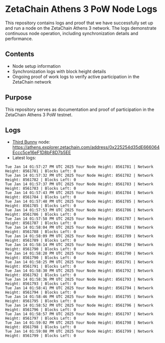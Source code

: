 # ZetaChain Athens 3 PoW Node Logs
This repository contains logs and proof that we have successfully set up and run a node on the ZetaChain Athens 3 network. The logs demonstrate continuous node operation, including synchronization details and performance.

## Contents
- Node setup information
- Synchronization logs with block height details
- Ongoing proof of work logs to verify active participation in the ZetaChain network

## Purpose
This repository serves as documentation and proof of participation in the ZetaChain Athens 3 PoW testnet.

## Logs

- [Third Bunny](https://thirdbunny.xyz/) node: https://athens.explorer.zetachain.com/address/0x225254d35dE666064Eccc5ce16eF1D8bF8D7b5EE
- Latest logs:
```
Tue Jan 14 01:57:27 PM UTC 2025 Your Node Height: 8561781 | Network Height: 8561781 | Blocks Left: 0
Tue Jan 14 01:57:32 PM UTC 2025 Your Node Height: 8561782 | Network Height: 8561782 | Blocks Left: 0
Tue Jan 14 01:57:37 PM UTC 2025 Your Node Height: 8561783 | Network Height: 8561783 | Blocks Left: 0
Tue Jan 14 01:57:43 PM UTC 2025 Your Node Height: 8561784 | Network Height: 8561784 | Blocks Left: 0
Tue Jan 14 01:57:48 PM UTC 2025 Your Node Height: 8561785 | Network Height: 8561785 | Blocks Left: 0
Tue Jan 14 01:57:53 PM UTC 2025 Your Node Height: 8561786 | Network Height: 8561786 | Blocks Left: 0
Tue Jan 14 01:57:58 PM UTC 2025 Your Node Height: 8561787 | Network Height: 8561787 | Blocks Left: 0
Tue Jan 14 01:58:04 PM UTC 2025 Your Node Height: 8561788 | Network Height: 8561788 | Blocks Left: 0
Tue Jan 14 01:58:09 PM UTC 2025 Your Node Height: 8561789 | Network Height: 8561789 | Blocks Left: 0
Tue Jan 14 01:58:14 PM UTC 2025 Your Node Height: 8561790 | Network Height: 8561790 | Blocks Left: 0
Tue Jan 14 01:58:20 PM UTC 2025 Your Node Height: 8561790 | Network Height: 8561790 | Blocks Left: 0
Tue Jan 14 01:58:25 PM UTC 2025 Your Node Height: 8561791 | Network Height: 8561791 | Blocks Left: 0
Tue Jan 14 01:58:30 PM UTC 2025 Your Node Height: 8561792 | Network Height: 8561792 | Blocks Left: 0
Tue Jan 14 01:58:36 PM UTC 2025 Your Node Height: 8561793 | Network Height: 8561793 | Blocks Left: 0
Tue Jan 14 01:58:41 PM UTC 2025 Your Node Height: 8561794 | Network Height: 8561794 | Blocks Left: 0
Tue Jan 14 01:58:46 PM UTC 2025 Your Node Height: 8561795 | Network Height: 8561795 | Blocks Left: 0
Tue Jan 14 01:58:52 PM UTC 2025 Your Node Height: 8561796 | Network Height: 8561796 | Blocks Left: 0
Tue Jan 14 01:58:57 PM UTC 2025 Your Node Height: 8561797 | Network Height: 8561797 | Blocks Left: 0
Tue Jan 14 01:59:02 PM UTC 2025 Your Node Height: 8561798 | Network Height: 8561798 | Blocks Left: 0
Tue Jan 14 01:59:08 PM UTC 2025 Your Node Height: 8561799 | Network Height: 8561799 | Blocks Left: 0
```
